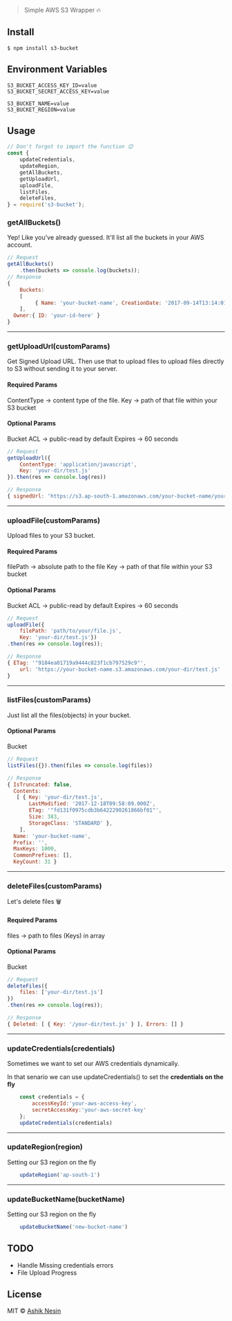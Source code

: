 > Simple AWS S3 Wrapper 🔥

## Install

```
$ npm install s3-bucket
```


## Environment Variables

```
S3_BUCKET_ACCESS_KEY_ID=value
S3_BUCKET_SECRET_ACCESS_KEY=value

S3_BUCKET_NAME=value
S3_BUCKET_REGION=value

```

## Usage

```js
// Don't forgot to import the function 😊
const {
	updateCredentials,
	updateRegion,
	getAllBuckets,
	getUploadUrl,
	uploadFile,
	listFiles,
	deleteFiles,
} = require('s3-bucket');

```

### getAllBuckets()

Yep! Like you've already guessed. It'll list all the buckets in your AWS account.

```js
// Request
getAllBuckets()
	.then(buckets => console.log(buckets));
// Response
{
	Buckets:
	[
		 { Name: 'your-bucket-name', CreationDate: '2017-09-14T13:14:01.000Z' },
	],
  Owner:{ ID: 'your-id-here' }
}

```
---

### getUploadUrl(customParams)
Get Signed Upload URL. Then use that to upload files to upload files directly to S3 without sending it to your server.

#### Required Params
ContentType → content type of the file.
Key → path of that file within your S3 bucket

#### Optional Params
Bucket
ACL → public-read by default
Expires → 60 seconds

```js
// Request
getUploadUrl({
	ContentType: 'application/javascript',
	Key: 'your-dir/test.js'
}).then(res => console.log(res))

// Response
{ signedUrl: 'https://s3.ap-south-1.amazonaws.com/your-bucket-name/your-dir/test.js?all-query-strings' }

```

---


### uploadFile(customParams)
Upload files to your S3 bucket.

#### Required Params
filePath → absolute path to the file
Key → path of that file within your S3 bucket

#### Optional Params
Bucket
ACL → public-read by default
Expires → 60 seconds

```js
// Request
uploadFile({
	filePath: 'path/to/your/file.js',
	Key: 'your-dir/test.js'})
.then(res => console.log(res));

// Response
{ ETag: '"9184ea01719a9444c823f1cb797529c9"',
	url: 'https://your-bucket-name.s3.amazonaws.com/your-dir/test.js'
}

```

---


### listFiles(customParams)
Just list all the files(objects) in your bucket.

#### Optional Params
Bucket

```js
// Request
listFiles({}).then(files => console.log(files))

// Response
{ IsTruncated: false,
  Contents:
   [ { Key: 'your-dir/test.js',
       LastModified: '2017-12-18T09:58:09.000Z',
       ETag: '"fd131f0975cdb3b6422290261866bf01"',
       Size: 383,
       StorageClass: 'STANDARD' },
	],
  Name: 'your-bucket-name',
  Prefix: '',
  MaxKeys: 1000,
  CommonPrefixes: [],
  KeyCount: 31 }
```

---


### deleteFiles(customParams)
Let's delete files 🗑️

#### Required Params
files → path to files (Keys) in array

#### Optional Params
Bucket


```js
// Request
deleteFiles({
	files: ['your-dir/test.js']
})
.then(res => console.log(res));

// Response
{ Deleted: [ { Key: '/your-dir/test.js' } ], Errors: [] }

```

---


### updateCredentials(credentials)

Sometimes we want to set our AWS credentials dynamically.

In that senario we can use updateCredentials() to set the **credentials on the fly**

```js
	const credentials = {
		accessKeyId:'your-aws-access-key',
		secretAccessKey:'your-aws-secret-key'
	};
	updateCredentials(credentials)
```

---


### updateRegion(region)

Setting our S3 region on the fly

```js
	updateRegion('ap-south-1')
```

---

### updateBucketName(bucketName)

Setting our S3 region on the fly

```js
	updateBucketName('new-bucket-name')
```

## TODO
- Handle Missing credentials errors
- File Upload Progress

## License

MIT © [Ashik Nesin](https://ashiknesin.com)
